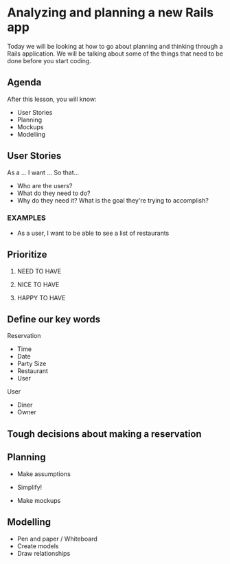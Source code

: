 # Analyzing and planning a new Rails app

Today we will be looking at how to go about planning and thinking through a Rails application. We will be talking about some of the things that need to be done before you start coding.

## Agenda
After this lesson, you will know:

  * User Stories
  * Planning
  * Mockups
  * Modelling


## User Stories

As a ...
I want ...
So that...

- Who are the users?
- What do they need to do?
- Why do they need it? What is the goal they're trying to accomplish?







### EXAMPLES
- As a user, I want to be able to see a list of restaurants






## Prioritize
1. NEED TO HAVE

2. NICE TO HAVE

3. HAPPY TO HAVE














## Define our key words
Reservation
- Time
- Date
- Party Size
- Restaurant
- User

User
- Diner
- Owner




## Tough decisions about making a reservation
















## Planning
- Make assumptions

- Simplify!

- Make mockups












## Modelling
- Pen and paper / Whiteboard
- Create models
- Draw relationships
